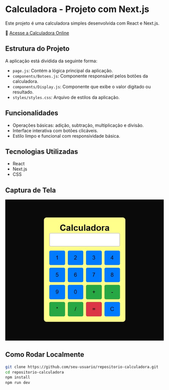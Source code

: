 # Calculadora - Projeto com Next.js

Este projeto é uma calculadora simples desenvolvida com React e Next.js.

🔗 [Acesse a Calculadora Online](https://calculadora-next-seven.vercel.app/)

## Estrutura do Projeto

A aplicação está dividida da seguinte forma:

- `page.js`: Contém a lógica principal da aplicação.
- `components/Botoes.js`: Componente responsável pelos botões da calculadora.
- `components/Display.js`: Componente que exibe o valor digitado ou resultado.
- `styles/styles.css`: Arquivo de estilos da aplicação.

## Funcionalidades

- Operações básicas: adição, subtração, multiplicação e divisão.
- Interface interativa com botões clicáveis.
- Estilo limpo e funcional com responsividade básica.

## Tecnologias Utilizadas

- React
- Next.js
- CSS

## Captura de Tela

![Interface da Calculadora](calculadora/public/img.jpg)

## Como Rodar Localmente

```bash
git clone https://github.com/seu-usuario/repositorio-calculadora.git
cd repositorio-calculadora
npm install
npm run dev
